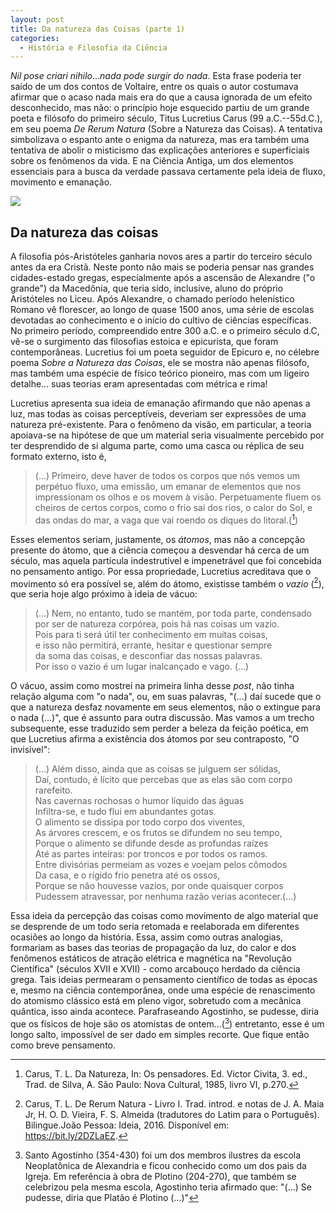 ```yaml
---
layout: post
title: Da natureza das Coisas (parte 1)
categories:
  - História e Filosofia da Ciência
---
```

_Nil pose criari nihilo_..._nada pode surgir do nada_. Esta frase poderia ter saído de um dos contos de Voltaire, entre os quais o autor costumava afirmar que o acaso nada mais era do que a causa ignorada de um efeito desconhecido, mas não: o princípio hoje esquecido partiu de um grande poeta e filósofo do primeiro século, Titus Lucretius Carus (99 a.C.--55d.C.), em seu poema _De Rerum Natura_ (Sobre a Natureza das Coisas). A tentativa simbolizava o espanto ante o enigma da natureza, mas era também uma tentativa de abolir o misticismo das explicações anteriores e superficiais sobre os fenômenos da vida. E na Ciência Antiga, um dos elementos essenciais para a busca da verdade passava certamente pela ideia de fluxo, movimento e emanação.

![](https://otelegrafo.com/images/esfera-armilar.png)

## Da natureza das coisas

A filosofia pós-Aristóteles ganharia novos ares a partir do terceiro século antes da era Cristã. Neste ponto não mais se poderia pensar nas grandes cidades-estado gregas, especialmente após a ascensão de Alexandre ("o grande") da Macedônia, que teria sido, inclusive, aluno do próprio Aristóteles no Liceu. Após Alexandre, o chamado período helenístico Romano vê florescer, ao longo de quase 1500 anos, uma série de escolas devotadas ao conhecimento e o início do cultivo de ciências específicas. No primeiro período, compreendido entre 300 a.C. e o primeiro século d.C, vê-se o surgimento das filosofias estoica e epicurista, que foram contemporâneas. Lucretius foi um poeta seguidor de Epicuro e, no célebre poema _Sobre a Natureza das Coisas_, ele se mostra não apenas filósofo, mas também uma espécie de físico teórico pioneiro, mas com um ligeiro detalhe... suas teorias eram apresentadas com métrica e rima!

Lucretius apresenta sua ideia de emanação afirmando que não apenas a luz, mas todas as coisas perceptíveis, deveriam ser expressões de uma natureza pré-existente. Para o fenômeno da visão, em particular, a teoria apoiava-se na hipótese de que um material seria visualmente percebido por ter desprendido de si alguma parte, como uma casca ou réplica de seu formato externo, isto é,

> (...) Primeiro, deve haver de todos os corpos que nós vemos um perpétuo fluxo, uma emissão, um emanar de elementos que nos impressionam os olhos e os movem à visão. Perpetuamente fluem os cheiros de certos corpos, como o frio sai dos rios, o calor do Sol, e das ondas do mar, a vaga que vai roendo os diques do litoral.([^1])

[^1]: Carus, T. L. Da Natureza, In: Os pensadores. Ed. Victor Civita, 3. ed., Trad. de Silva, A. São Paulo: Nova Cultural, 1985, livro VI, p.270.

Esses elementos seriam, justamente, os _átomos_, mas não a concepção presente do átomo, que a ciência começou a desvendar há cerca de um século, mas aquela partícula indestrutível e impenetrável que foi concebida no pensamento antigo. Por essa propriedade, Lucretius acreditava que o movimento só era possível se, além do átomo, existisse também o _vazio_ ([^2]), que seria hoje algo próximo à ideia de vácuo:

> (...) Nem, no entanto, tudo se mantém, por toda parte, condensado<br/>
>  por ser de natureza corpórea, pois há nas coisas um vazio.<br/>
>  Pois para ti será útil ter conhecimento em muitas coisas,<br/>
>  e isso não permitirá, errante, hesitar e questionar sempre<br/>
>  da soma das coisas, e desconfiar das nossas palavras.<br/>
>  Por isso o vazio é um lugar inalcançado e vago. (...)

 O vácuo, assim como mostrei na primeira linha desse _post_, não tinha relação alguma com "o nada", ou, em suas palavras, "(...) daí sucede que o que a natureza desfaz novamente em seus elementos, não o extingue para o nada (...)", que é assunto para outra discussão. Mas vamos a um trecho subsequente, esse traduzido sem perder a beleza da feição poética, em que Lucretius afirma a existência dos átomos por seu contraposto, "O invisível":

> (...) Além disso, ainda que as coisas se julguem ser sólidas,<br/>
Daí, contudo, é lícito que percebas que as elas são com corpo rarefeito.<br/>
Nas cavernas rochosas o humor líquido das águas<br/>
Infiltra-se, e tudo flui em abundantes gotas.<br/>
O alimento se dissipa por todo corpo dos viventes,<br/>
As árvores crescem, e os frutos se difundem no seu tempo,<br/>
Porque o alimento se difunde desde as profundas raízes<br/>
Até as partes inteiras: por troncos e por todos os ramos.<br/>
Entre divisórias permeiam as vozes e voejam pelos cômodos<br/>
Da casa, e o rígido frio penetra até os ossos,<br/>
Porque se não houvesse vazios, por onde quaisquer corpos<br/>
Pudessem atravessar, por nenhuma razão verias acontecer.(...)

[^2]: Carus, T. L. De Rerum Natura - Livro I. Trad. introd. e notas de J. A. Maia Jr, H. O. D. Vieira, F. S. Almeida (tradutores do Latim para o Português). Bilingue.João Pessoa: Ideia, 2016. Disponível em: https://bit.ly/2DZLaEZ.

Essa ideia da percepção das coisas como movimento de algo material que se desprende de um todo seria retomada e reelaborada em diferentes ocasiões ao longo da história. Essa, assim como outras analogias, formariam as bases das teorias de propagação da luz, do calor e dos fenômenos estáticos de atração elétrica e magnética na "Revolução Científica" (séculos XVII e XVII) - como arcabouço herdado da ciência grega. Tais ideias permearam o pensamento científico de todas as épocas e, mesmo na ciência contemporânea, onde uma espécie de renascimento do atomismo clássico está em pleno vigor, sobretudo com a mecânica quântica, isso ainda acontece. Parafraseando Agostinho, se pudesse, diria que os físicos de hoje são os atomistas de ontem...([^3]) entretanto, esse é um longo salto, impossível de ser dado em simples recorte. Que fique então como breve pensamento.

[^3]: Santo Agostinho (354-430) foi um dos membros ilustres da escola Neoplatônica de Alexandria e ficou conhecido como um dos pais da Igreja. Em referência à obra de Plotino (204-270), que também se celebrizou pela mesma escola,  Agostinho teria afirmado que: "(...) Se pudesse, diria que Platão é Plotino (...)"
